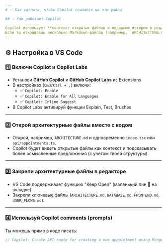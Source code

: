```yaml
---
# ✅ Как сделать, чтобы Copilot ссылался на эти файлы

## 💡 Как работает Copilot

Copilot использует **контекст открытых файлов и недавнюю историю в редакторе**, а также глобально видит твои файлы проекта.
Если ты открываешь несколько Markdown-файлов (например, `ARCHITECTURE.md`, `DATABASE.md`), он использует их как «hint» при генерации кода.
---
```


## ⚙️ Настройка в VS Code

### 1️⃣ Включи Copilot и Copilot Labs

- Установи **GitHub Copilot** и **GitHub Copilot Labs** из Extensions
- В настройках (`Cmd/Ctrl + ,`) включи:
  - ✅ `Copilot: Enable`
  - ✅ `Copilot: Enable for All Languages`
  - ✅ `Copilot: Inline Suggest`
- В Copilot Labs активируй функции Explain, Test, Brushes

---

### 2️⃣ Открой архитектурные файлы вместе с кодом

- Открой, например, `ARCHITECTURE.md` и одновременно `index.tsx` или `api/appointments.ts`.
- Copilot будет видеть открытые файлы как контекст и подсказывать более осмысленные предложения (с учетом твоей структуры).

---

### 3️⃣ Закрепи архитектурные файлы в редакторе

- VS Code поддерживает функцию "Keep Open" (маленький пин 📌 на вкладке).
- Закрепи ключевые файлы (`ARCHITECTURE.md`, `DATABASE.md`, `FRONTEND.md`, `USER_FLOWS.md`).

---

### 4️⃣ Используй Copilot comments (prompts)

Ты можешь прямо в коде писать:

```ts
// Copilot: Create API route for creating a new appointment using MongoDB schema from ARCHITECTURE.md
```
